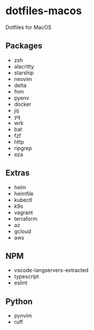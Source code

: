 # dotfiles-macos
Dotfiles for MacOS

## Packages
- zsh
- alacritty
- starship
- neovim
- delta
- fnm
- pyenv
- docker
- jq
- yq
- wrk
- bat
- fzf
- http
- ripgrep
- eza

## Extras
- helm
- helmfile
- kubectl
- k9s
- vagrant
- terraform
- az
- gcloud
- aws

## NPM
- vscode-langservers-extracted
- typescript
- eslint

## Python
- pynvim
- ruff

